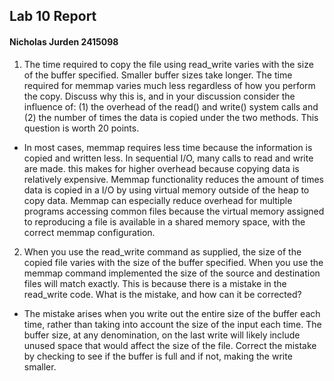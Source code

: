## Lab 10 Report
#### Nicholas Jurden 2415098

1. The time required to copy the file using read_write varies with the size of the buffer specified. Smaller buffer sizes take longer. The time required for memmap varies much less regardless of how you perform the copy. Discuss why this is, and in your discussion consider the influence of: (1) the overhead of the read() and write() system calls and (2) the number of times the data is copied under the two methods. This question is worth 20 points.
  - In most cases, memmap requires less time because the information is copied and written less. In sequential I/O, many calls to read and write are made. this makes for higher overhead because copying data is relatively expensive. Memmap functionality reduces the amount of times data is copied in a I/O by using virtual memory outside of the heap to copy data. Memmap can especially reduce overhead for multiple programs accessing common files because the virtual memory assigned to reproducing a file is available in a shared memory space, with the correct memmap configuration.

2. When you use the read_write command as supplied, the size of the copied file varies with the size of the buffer specified. When you use the memmap command implemented the size of the source and destination files will match exactly. This is because there is a mistake in the read_write code. What is the mistake, and how can it be corrected?
  - The mistake arises when you write out the entire size of the buffer each time, rather than taking into account the size of the input each time. The buffer size, at any denomination, on the last write will likely include unused space that would affect the size of the file. Correct the mistake by checking to see if the buffer is full and if not, making the write smaller. 

